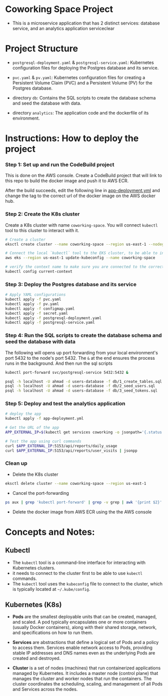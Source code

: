 # Coworking Space Project
- This is a microservice application that has 2 distinct services: database service, and an analytics application serviceclear

# Project Structure
- `postgresql-deployment.yaml` & `postgresql-service.yaml`: Kubernetes configuration files for deploying the Postgres database and its service.

- `pvc.yaml` & `pv.yaml`: Kubernetes configuration files for creating a Persistent Volume Claim (PVC) and a Persistent Volume (PV) for the Postgres database.

- directory `db`: Contains the SQL scripts to create the database schema and seed the database with data.

- directory `analytics`: The application code and the dockerfile of its environment.




# Instructions: How to deploy the project
### Step 1: Set up and run the CodeBuild project
This is done on the AWS console. Create a CodeBuild project that will link to this repo to build the docker image and push it to AWS ECR.

After the build succeeds, edit the following line in [app-deployment.yml](./app-deployment.yml#L33) and change the tag to the correct url of the docker image on the AWS docker hub. 

### Step 2: Create the K8s cluster
Create a K8s cluster with name `coworking-space`. You will connect `kubectl` tool to this cluster to interact with it.

```bash
# Create a cluster
eksctl create cluster --name coworking-space --region us-east-1 --nodegroup-name my-nodes --node-type t3.small --nodes 1 --nodes-min 1 --nodes-max 2

# Connect the local `kubectl` tool to the EKS cluster, to be able to interact with the cluster.
aws eks --region us-east-1 update-kubeconfig --name coworking-space

# verify the context name to make sure you are connected to the correct cluster
kubectl config current-context
```

### Step 3: Deploy the Postgres database and its service
```bash
# Apply YAML configurations
kubectl apply -f pvc.yaml
kubectl apply -f pv.yaml
kubectl apply -f configmap.yaml
kubectl apply -f secret.yaml
kubectl apply -f postgresql-deployment.yaml
kubectl apply -f postgresql-service.yaml
```

### Step 4: Run the SQL scripts to create the database schema and seed the database with data 
The following will opens up port forwarding from your local environment's port 5432 to the node's port 5432. The `&` at the end ensures the process runs in the background. And then run the sql scripts
```bash
kubectl port-forward svc/postgresql-service 5432:5432 &

psql -h localhost -U ahmad -d users-database -f db/1_create_tables.sql
psql -h localhost -U ahmad -d users-database -f db/2_seed_users.sql
psql -h localhost -U ahmad -d users-database -f db/3_seed_tokens.sql
```

### Step 5: Deploy and test the analytics application
```bash
# deploy the app
kubectl apply -f app-deployment.yml

# Get the URL of the app
APP_EXTERNAL_IP=$(kubectl get services coworking -o jsonpath='{.status.loadBalancer.ingress[0].hostname}')

# Test the app using curl commands
curl $APP_EXTERNAL_IP:5153/api/reports/daily_usage
curl $APP_EXTERNAL_IP:5153/api/reports/user_visits | jsonpp
```

### Clean up
- Delete the K8s cluster
```bash
eksctl delete cluster --name coworking-space --region us-east-1
```

- Cancel the port-forwarding
```bash
ps aux | grep 'kubectl port-forward' | grep -v grep | awk '{print $2}' | xargs -r kill
```

- Delete the docker image from AWS ECR using the the AWS console

# Concepts and Notes:
## Kubectl 
- The `kubectl` tool is a command-line interface for interacting with Kubernetes clusters.
- it needs to connect to the cluster first to be able to use `kubectl` commands.
- The `kubectl` tool uses the `kubeconfig` file to connect to the cluster, which is typically located at `~/.kube/config`.

## Kubernetes (K8s)
- **Pods** are the smallest deployable units that can be created, managed, and scaled. A pod typically encapsulates one or more containers (usually Docker containers), along with their shared storage, network, and specifications on how to run them.

- **Services** are abstractions that define a logical set of Pods and a policy to access them. Services enable network access to Pods, providing stable IP addresses and DNS names even as the underlying Pods are created and destroyed.

- **Cluster** is a set of nodes (machines) that run containerized applications managed by Kubernetes. It includes a master node (control plane) that manages the cluster and worker nodes that run the containers. The cluster coordinates the scheduling, scaling, and management of all Pods and Services across the nodes.